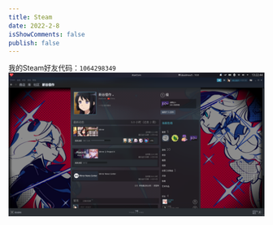 ```yaml
---
title: Steam
date: 2022-2-8
isShowComments: false
publish: false
---
```

我的Steam好友代码：`1064298349`
![](./image/Steam.md/2022-02-09-13-22-57.png)